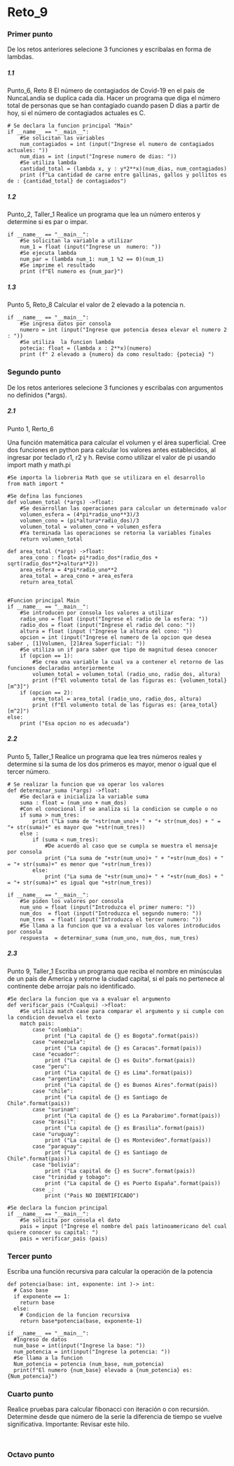 # Reto_9
### Primer punto
De los retos anteriores selecione 3 funciones y escribalas en forma de lambdas.
##### 1.1
Punto_6, Reto 8
El número de contagiados de Covid-19 en el país de NuncaLandia se duplica cada día. Hacer un programa que diga el número total de personas que se han contagiado cuando pasen D días a partir de hoy, si el número de contagiados actuales es C.
```
# Se declara la funcion principal "Main"
if __name__ == "__main__":
    #Se solicitan las variables
    num_contagiados = int (input("Ingrese el numero de contagiados actuales: "))
    num_dias = int (input("Ingrese numero de dias: "))
    #Se utiliza lambda 
    cantidad_total = (lambda x, y : y*2**x)(num_dias, num_contagiados)
    print (f"La cantidad de carne entre gallinas, gallos y pollitos es de : {cantidad_total} de contagiados")
```
##### 1.2
Punto_2, Taller_1 
Realice un programa que lea un número enteros y determine si es par o impar.
```
if __name__ == "__main__":
    #Se solicitan la variable a utilizar
    num_1 = float (input("Ingrese un  numero: "))
    #Se ejecuta lambda
    num_par = (lambda num_1: num_1 %2 == 0)(num_1)
    #Se imprime el resultado
    print (f"El numero es {num_par}")
```
##### 1.3
Punto 5, Reto_8
Calcular el valor de 2 elevado a la potencia n.
```
if __name__ == "__main__":
    #Se ingresa datos por consola
    numero = int (input("Ingrese que potencia desea elevar el numero 2 : "))
    #Se utiliza  la funcion lambda
    potecia: float = (lambda x : 2**x)(numero)
    print (f" 2 elevado a {numero} da como resultado: {potecia} ")
```

### Segundo punto
De los retos anteriores selecione 3 funciones y escribalas con argumentos no definidos (*args).

##### 2.1
Punto 1, Rerto_6

Una función matemática para calcular el volumen y el área superficial.
Cree dos funciones en python para calcular los valores antes establecidos, al ingresar por teclado r1, r2 y h.
Revise como utilizar el valor de pi usando import math y math.pi
```
#Se importa la liobreria Math que se utilizara en el desarrollo
from math import *

#Se defina las funciones 
def volumen_total (*args) ->float:
    #Se desarrollan las operaciones para calcular un determinado valor
    volumen_esfera = (4*pi*radio_uno**3)/3
    volumen_cono = (pi*altura*radio_dos)/3
    volumen_total = volumen_cono + volumen_esfera
    #Ya terminada las operaciones se retorna la variables finales 
    return volumen_total

def area_total (*args) ->float:
    area_cono : float= pi*radio_dos*(radio_dos + sqrt(radio_dos**2+altura**2))
    area_esfera = 4*pi*radio_uno**2
    area_total = area_cono + area_esfera
    return area_total


#Funcion principal Main
if __name__ == "__main__":
    #Se introducen por consola los valores a utilizar
    radio_uno = float (input("Ingrese el radio de la esfera: "))
    radio_dos = float (input("Ingrese el radio del cono: "))
    altura = float (input ("Ingrese la altura del cono: "))
    opcion = int (input("Ingrese el numero de la opcion que desea saber , [1]Volumen, [2]Area Superficial: "))
    #Se utiliza un if para saber que tipo de magnitud desea conocer
    if (opcion == 1):
        #Se crea una variable la cual va a contener el retorno de las funciones declaradas anteriormente
        volumen_total = volumen_total (radio_uno, radio_dos, altura)
        print (f"El volumento total de las figuras es: {volumen_total} [m^3]")
    if (opcion == 2):
        area_total = area_total (radio_uno, radio_dos, altura)
        print (f"El volumento total de las figuras es: {area_total} [m^2]")
else: 
    print ("Esa opcion no es adecuada")
```
##### 2.2
Punto 5, Taller_1
Realice un programa que lea tres números reales y determine si la suma de los dos primeros es mayor, menor o igual que el tercer número.
```
# Se realizar la funcion que va operar los valores
def determinar_suma (*args) ->float:
    #Se declara e inicializa la variable suma
    suma : float = (num_uno + num_dos)
    #Con el conocional if se analiza si la condicion se cumple o no 
    if suma > num_tres:
        print ("La suma de "+str(num_uno)+ " + "+ str(num_dos) + " = "+ str(suma)+" es mayor que "+str(num_tres))
    else :
        if (suma < num_tres):
            #De acuerdo al caso que se cumpla se muestra el mensaje por consola
            print ("La suma de "+str(num_uno)+ " + "+str(num_dos) + " = "+ str(suma)+" es menor que "+str(num_tres))
        else:
            print ("La suma de "+str(num_uno)+ " + "+str(num_dos) + " = "+ str(suma)+" es igual que "+str(num_tres))

if __name__ == "__main__":
    #Se piden los valores por consola
    num_uno = float (input("Introduzca el primer numero: "))
    num_dos  = float (input("Introduzca el segundo numero: "))
    num_tres  = float( input("Introduzca el tercer numero: "))
    #Se llama a la funcion que va a evaluar los valores introducidos por consola
    respuesta  = determinar_suma (num_uno, num_dos, num_tres)
```
##### 2.3
Punto 9, Taller_1
Escriba un programa que reciba el nombre en minúsculas de un país de America y retorne la ciudad capital, si el país no pertenece al continente debe arrojar país no identificado.
```
#Se declara la funcion que va a evaluar el argumento
def verificar_pais (*Cualqui) ->float:
    #Se utiliza match case para comparar el argumento y si cumple con la condicion devuelva el texto
    match pais:
        case "colombia":
            print ("La capital de {} es Bogota".format(pais))
        case "venezuela":
            print ("La capital de {} es Caracas".format(pais))
        case "ecuador":
            print ("La capital de {} es Quito".format(pais))
        case "peru":
            print ("La capital de {} es Lima".format(pais))
        case "argentina":
            print ("La capital de {} es Buenos Aires".format(pais))
        case "chile":
            print ("La capital de {} es Santiago de Chile".format(pais))
        case "surinam":
            print ("La capital de {} es La Parabarimo".format(pais))
        case "brasil":
            print ("La capital de {} es Brasilia".format(pais))
        case "uruguay":
            print ("La capital de {} es Montevideo".format(pais))
        case "paraguay":
            print ("La capital de {} es Santiago de Chile".format(pais))
        case "bolivia":
            print ("La capital de {} es Sucre".format(pais))
        case "trinidad y tobago":
            print ("La capital de {} es Puerto España".format(pais))
        case _:
            print ("Pais NO IDENTIFICADO")

#Se declara la funcion principal
if __name__ == "__main__":
    #Se solicita por consola el dato
    pais = input ("Ingrese el nombre del país latinoamericano del cual quiere conocer su capital: ")
    pais = verificar_pais (pais)

```

### Tercer punto
Escriba una función recursiva para calcular la operación de la potencia

```
def potencia(base: int, exponente: int )-> int:
  # Caso base 
  if exponente == 1: 
    return base
  else:
    # Condicion de la funcion recursiva
    return base*potencia(base, exponente-1)

if __name__ == "__main__":
  #Ingreso de datos
  num_base = int(input("Ingrese la base: "))
  num_potencia = int(input("Ingrese la potencia: "))
  #Se llama a la funcion
  Num_potencia = potencia (num_base, num_potencia)
  print(f"El numero {num_base} elevado a {num_potencia} es: {Num_potencia}")

```
### Cuarto punto
Realice pruebas para calcular fibonacci con iteración o con recursión. Determine desde que número de la serie la diferencia de tiempo se vuelve significativa. Importante: Revisar este hilo.
```
  
```
### Octavo punto
